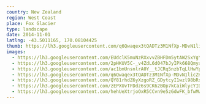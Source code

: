```yaml
---
country: New Zealand
region: West Coast
place: Fox Glacier
type: landscape
date: 2014-11-01
latlng: -43.5011165, 170.08104425
thumb: https://lh3.googleusercontent.com/q6Qwaqex3tQADTz3M1NfXp-MDvN1licZHgWLln04M2_Fs2Li7wxVloDj46DIC-RRMrpWax6Lo43qYGn5Ht3pE5vGP2SSPX7Ipn81DHRH2D816KQMuXxpUNrcFCsYaji9dLIFbFm1Tg
images:
  - https://lh3.googleusercontent.com/EUdclK5muNzRXxvvZBHFDm5ytAW2SxYgYAXHkED6idMFOhPHtw2AkxXhZVqcd2LneT8azlY4FcjzZuob0xZNvuUJAvgUVFAWsl0bjGj0loywFTPgxhmuhTc9BQXXui1L_WVMDvPA_g
  - https://lh3.googleusercontent.com/2pHKUV5C-_v4ZdL6d047bJyIPk668Qmya7XydQz3gSLCXFUs4Tr3rVZSo8EDeHtzu4y3Cc4cERDLNN-jgRQ9en6rR1yM6Q06rP-wR7OsFc4IfCgPGklEdvs0_cKrFQlyWbQBj8QA1A
  - https://lh3.googleusercontent.com/ac1bmUnsnlrA0Y__tJCRq5nzbTqLlHwYpqsUawFHgt9IG-r56dDUsp3XVu2aC1KYeq4MQ0ZYcHq7e3VdI-ULmwxBufBI1cnBmkrNw3OAtA36dHZmyUM2DJSmOUEqHKm0lrouTExe2Q
  - https://lh3.googleusercontent.com/q6Qwaqex3tQADTz3M1NfXp-MDvN1licZHgWLln04M2_Fs2Li7wxVloDj46DIC-RRMrpWax6Lo43qYGn5Ht3pE5vGP2SSPX7Ipn81DHRH2D816KQMuXxpUNrcFCsYaji9dLIFbFm1Tg
  - https://lh3.googleusercontent.com/QY81rhdZ6yXzgoRZ_GDytcyI1wzl98bRspqHl74aE5tsS7IDrXdl6G6gDdnoF61wcbxu8JXmK3s6jRccZHNZiJttcXeI6rdrVl9pOyePGWZUK7IxsCxbdEw0X8m67zfN6Urr3VVfNQ
  - https://lh3.googleusercontent.com/zEPXUvTFDdz6s9CK62BOp7kCaiWlycYID_eMfDx8VgmnlDC5EQATE7Bnw3iGOzXKBXLGJt7WCb099mGAhJMKpxD-HmYsg5hDSIfiO7pyCXYHA4pM4PfwYMDgxR0VZJjZBgJQKBa1rQ
  - https://lh3.googleusercontent.com/hehUeXtrjoOxR5CCvn9e5zGdwFK_bfwMwWTXsD9cHibdv1WZrxCxS8LLNCfmQhtdrH7TNAVWPfeO0d385Z9ZftSq6V8E7QSlqVMol_UzRgCLAMnXEW6N9KU-y0LWaiTpgkATOg6JcA
---
```


